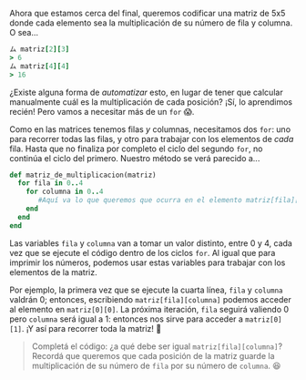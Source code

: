 Ahora que estamos cerca del final, queremos codificar una matriz de 5x5 donde cada elemento sea la multiplicación de su número de fila y columna. O sea…

```ruby
ム matriz[2][3]
> 6
ム matriz[4][4]
> 16
```

¿Existe alguna forma de *automatizar* esto, en lugar de tener que calcular manualmente cuál es la multiplicación de cada posición? ¡Sí, lo aprendimos recién! Pero vamos a necesitar más de un `for` :scream:.

Como en las matrices tenemos filas *y* columnas, necesitamos dos `for`: uno para recorrer todas las filas, y otro para trabajar con los elementos de *cada* fila. Hasta que no finaliza por completo el ciclo del segundo `for`, no continúa el ciclo del primero. Nuestro método se verá parecido a...

```ruby
def matriz_de_multiplicacion(matriz)
  for fila in 0..4
    for columna in 0..4
       #Aquí va lo que queremos que ocurra en el elemento matriz[fila][columna]
    end
  end
end
```

Las variables `fila` y `columna` van a tomar un valor distinto, entre 0 y 4, cada vez que se ejecute el código dentro de los ciclos `for`. Al igual que para imprimir los números, podemos usar estas variables para trabajar con los elementos de la matriz.

Por ejemplo, la primera vez que se ejecute la cuarta línea, `fila` y `columna` valdrán 0; entonces, escribiendo `matriz[fila][columna]` podemos acceder al elemento en `matriz[0][0]`. La próxima iteración, `fila` seguirá valiendo 0 pero `columna` será igual a 1: entonces nos sirve para acceder a `matriz[0][1]`. ¡Y así para recorrer toda la matriz! :tada:

> Completá el código: ¿a qué debe ser igual `matriz[fila][columna]`? Recordá que queremos que cada posición de la matriz guarde la multiplicación de su número de `fila` por su número de `columna`. :satisfied: